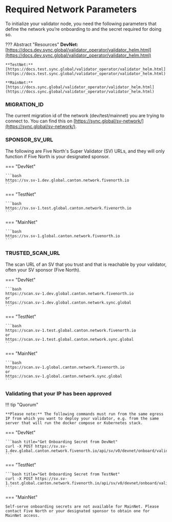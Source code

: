 # Required Network Parameters

To initialize your validator node, you need the following parameters that define the network you’re onboarding to and the secret required for doing so.

??? Abstract "Resources"
    **DevNet:** [https://docs.dev.sync.global/validator_operator/validator_helm.html](https://docs.dev.sync.global/validator_operator/validator_helm.html)

    **TestNet:** [https://docs.test.sync.global/validator_operator/validator_helm.html](https://docs.test.sync.global/validator_operator/validator_helm.html)

    **MainNet:** [https://docs.sync.global/validator_operator/validator_helm.html](https://docs.sync.global/validator_operator/validator_helm.html)

### MIGRATION_ID
The current migration id of the network (dev/test/mainnet) you are trying to connect to. You can find this on [https://sync.global/sv-network/](https://sync.global/sv-network/).

### SPONSOR_SV_URL

The following are Five North's Super Validator (SV) URLs, and they will only function if Five North is your designated sponsor.

=== "DevNet"

    ```bash
    https://sv.sv-1.dev.global.canton.network.fivenorth.io
    ```

=== "TestNet"

    ```bash
    https://sv.sv-1.test.global.canton.network.fivenorth.io
    ```

=== "MainNet"

    ```bash
    https://sv.sv-1.global.canton.network.fivenorth.io
    ```

### TRUSTED_SCAN_URL
The scan URL of an SV that you trust and that is reachable by your validator, often your SV sponsor (Five North).

=== "DevNet"

    ```bash
    https://scan.sv-1.dev.global.canton.network.fivenorth.io
    or
    https://scan.sv-1.dev.global.canton.network.sync.global
    ```

=== "TestNet"

    ```bash
    https://scan.sv-1.test.global.canton.network.fivenorth.io
    or
    https://scan.sv-1.test.global.canton.network.sync.global
    ```

=== "MainNet"

    ```bash
    https://scan.sv-1.global.canton.network.fivenorth.io
    or
    https://scan.sv-1.global.canton.network.sync.global
    ```

### Validating that your IP has been approved

!!! tip "Quorum"

    **Please note:** The following commands must run from the same egress IP from which you want to deploy your validator, e.g. from the same server that will run the docker compose or Kubernetes stack.

=== "DevNet"

    ```bash title="Get Onboarding Secret from DevNet"
    curl -X POST https://sv.sv-1.dev.global.canton.network.fivenorth.io/api/sv/v0/devnet/onboard/validator/prepare
    ```

=== "TestNet"

    ```bash title="Get Onboarding Secret from TestNet"
    curl -X POST https://sv.sv-1.test.global.canton.network.fivenorth.io/api/sv/v0/devnet/onboard/validator/prepare
    ```

=== "MainNet"

    Self-serve onboarding secrets are not available for MainNet. Please contact Five North or your designated sponsor to obtain one for MainNet access.